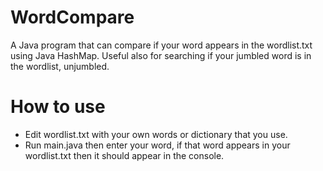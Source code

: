 # WordCompare
A Java program that can compare if your word appears in the wordlist.txt using Java HashMap. Useful also for searching if your jumbled word is in the wordlist, unjumbled.

# How to use
- Edit wordlist.txt with your own words or dictionary that you use.
- Run main.java then enter your word, if that word appears in your wordlist.txt then it should appear in the console.
